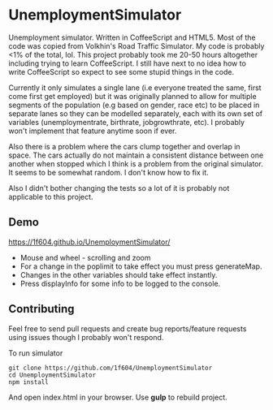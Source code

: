 # UnemploymentSimulator

Unemployment simulator. Written in CoffeeScript and HTML5. Most of the code 
was copied from Volkhin's Road Traffic Simulator. My code is probably <1%
of the total, lol. This project probably took me 20-50 hours altogether 
including trying to learn CoffeeScript. I still have next to no idea how to
write CoffeeScript so expect to see some stupid things in the code. 

Currently it only simulates a single lane (i.e everyone treated the same, 
first come first get employed) but it was originally planned to allow for 
multiple segments of the population (e.g based on gender, race etc) to be 
placed in separate lanes so they can be modelled separately, each with its 
own set of variables (unemploymentrate, birthrate, jobgrowthrate, etc). 
I probably won't implement that feature anytime soon if ever. 

Also there is a problem where the cars clump together and overlap in space. 
The cars actually do not maintain a consistent distance between one another
when stopped which I think is a problem from the original simulator. 
It seems to be somewhat random. I don't know how to fix it. 

Also I didn't bother changing the tests so a lot of it is probably not 
applicable to this project. 

## Demo
https://1f604.github.io/UnemploymentSimulator/

* Mouse and wheel - scrolling and zoom
* For a change in the poplimit to take effect you must press generateMap. 
* Changes in the other variables should take effect instantly. 
* Press displayInfo for some info to be logged to the console. 

## Contributing
Feel free to send pull requests and create bug reports/feature requests 
using issues though I probably won't respond. 

To run simulator

    git clone https://github.com/1f604/UnemploymentSimulator
    cd UnemploymentSimulator
    npm install

And open index.html in your browser. Use **gulp** to rebuild project.